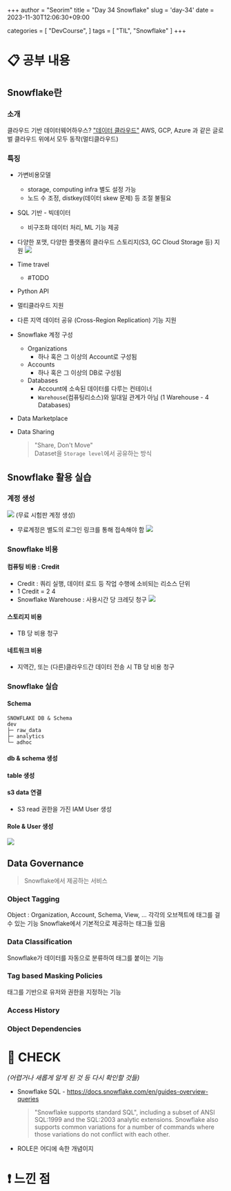 +++
author = "Seorim"
title =  "Day 34 Snowflake"
slug = 'day-34'
date = 2023-11-30T12:06:30+09:00

categories = [
    "DevCourse",
]
tags = [
    "TIL", "Snowflake"
]
+++

# 📋 공부 내용

## Snowflake란

### 소개

클라우드 기반 데이터웨어하우스?
["데이터 클라우드"](https://slownews.kr/81312)
AWS, GCP, Azure 과 같은 글로벌 클라우드 위에서 모두 동작(멀티클라우드)

### 특징

-   가변비용모델

    -   storage, computing infra 별도 설정 가능
    -   노드 수 조정, distkey(데이터 skew 문제) 등 조절 불필요

-   SQL 기반 - 빅데이터
    -   비구조화 데이터 처리, ML 기능 제공
-   다양한 포맷, 다양한 플랫폼의 클라우드 스토리지(S3, GC Cloud Storage 등) 지원
    ![](image.png)

-   Time travel
    -   #TODO
-   Python API
-   멀티클라우드 지원
-   다른 지역 데이터 공유 (Cross-Region Replication) 기능 지원
-   Snowflake 계정 구성
    -   Organizations
        -   하나 혹은 그 이상의 Account로 구성됨
    -   Accounts
        -   하나 혹은 그 이상의 DB로 구성됨
    -   Databases
        -   Account에 소속된 데이터를 다루는 컨테이너
        -   `Warehouse`(컴퓨팅리소스)와 일대일 관계가 아님 (1 Warehouse - 4 Databases)
-   Data Marketplace
-   Data Sharing
    > "Share, Don't Move"  
    >  Dataset을 `Storage level`에서 공유하는 방식

## Snowflake 활용 실습

### 계정 생성

![](image-1.png)
(무료 시험판 계정 생성)

-   무료계정은 별도의 로그인 링크를 통해 접속해야 함
    ![](image-2.png)

### Snowflake 비용

#### 컴퓨팅 비용 : Credit

-   Credit : 쿼리 실행, 데이터 로드 등 작업 수행에 소비되는 리소스 단위
-   1 Credit = $2~$4
-   Snowflake Warehouse : 사용시간 당 크레딧 청구
    ![](image-3.png)

#### 스토리지 비용

-   TB 당 비용 청구

#### 네트워크 비용

-   지역간, 또는 (다른)클라우드간 데이터 전송 시 TB 당 비용 청구

### Snowflake 실습

#### Schema

```
SNOWFLAKE DB & Schema
dev
├─ raw_data
├─ analytics
└─ adhoc
```

#### db & schema 생성

#### table 생성

#### s3 data 연결

-   S3 read 권한을 가진 IAM User 생성

#### Role & User 생성

![](image-4.png)

## Data Governance

> Snowflake에서 제공하는 서비스

### Object Tagging

Object : Organization, Account, Schema, View, ...
각각의 오브젝트에 태그를 걸 수 있는 기능
Snowflake에서 기본적으로 제공하는 태그들 있음

### Data Classification

Snowflake가 데이터를 자동으로 분류하여 태그를 붙이는 기능

### Tag based Masking Policies

태그를 기반으로 유저와 권한을 지정하는 기능

### Access History

### Object Dependencies

# 👀 CHECK

_<span style = "font-size:15px">(어렵거나 새롭게 알게 된 것 등 다시 확인할 것들)</span>_

-   Snowflake SQL - <https://docs.snowflake.com/en/guides-overview-queries>

    > "Snowflake supports standard SQL", including a subset of ANSI SQL:1999 and the SQL:2003 analytic extensions. Snowflake also supports common variations for a number of commands where those variations do not conflict with each other.

-   ROLE은 어디에 속한 개념이지

# ❗ 느낀 점
